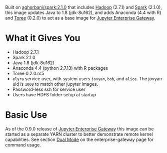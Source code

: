 Built on [aghorbani/spark:2.1.0](https://hub.docker.com/r/aghorbani/spark/) that includes
[Hadoop](http://hadoop.apache.org/) (2.7.1) and [Spark](https://spark.apache.org/) (2.1.0), this image updates Java to 
1.8 (jdk-8u162), and adds Anaconda (4.4 with R) and [Toree](https://toree.apache.org/) (0.2.0) to act as a base image 
for [Jupyter Enterprise Gateway](http://jupyter-enterprise-gateway.readthedocs.io/en/latest/).

# What it Gives You
* Hadoop 2.7.1 
* Spark 2.1.0
* Java 1.8 (jdk-8u162)
* Anaconda 4.4 (python 2.7.13) with R packages
* Toree 0.2.0.rc5
* `elyra` service user, with system users `jovyan`, `bob`, and `alice`.  The jovyan uid is `1000` to match other jupyter
 images.
* Password-less ssh for service user
* Users have HDFS folder setup at startup

# Basic Use
As of the 0.9.0 release of [Jupyter Enterprise Gateway](https://github.com/jupyter-incubator/enterprise_gateway/releases)
this image can be started as a separate YARN cluster to better demonstrate remote kernel capabilities.  See section 
[Dual Mode](https://hub.docker.com/r/elyra/enterprise-gateway/#dual_mode) on the enterprise-gateway page for command 
usage.
